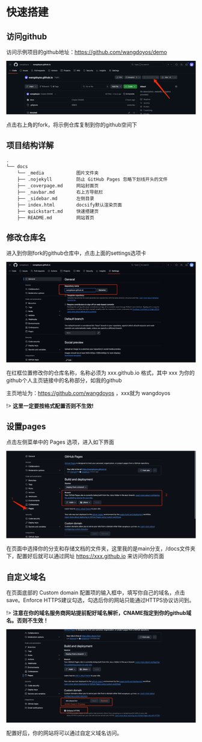 # 快速搭建

## 访问github

访问示例项目的github地址：https://github.com/wangdoyos/demo

![github页面](_media/img_1.png)

点击右上角的fork，将示例仓库复制到你的github空间下

## 项目结构详解

```text
.
└── docs
    └── _media            图片文件夹
    ├── .nojekyll         防止 GitHub Pages 忽略下划线开头的文件
    ├── _coverpage.md     网站封面页
    ├── _navbar.md        右上方导航栏
    ├── _sidebar.md       左侧目录
    ├── index.html        docsify默认渲染页面
    ├── quickstart.md     快速搭建页
    ├── README.md         网站首页
```

## 修改仓库名

进入到你刚fork的github仓库中，点击上面的settings选项卡

![github页面](_media/img_2.png)

在红框位置修改你的仓库名称，名称必须为 xxx.github.io 格式，其中 xxx 为你的github个人主页链接中的名称部分，如我的github

主页地址为：https://github.com/wangdoyos ，xxx就为 wangdoyos

!> **这里一定要按格式配置否则不生效!**

## 设置pages

点击左侧菜单中的 Pages 选项，进入如下界面

![github页面](_media/img_3.png)

在页面中选择你的分支和存储文档的文件夹，这里我的是main分支，/docs文件夹下，配置好后就可以通过网址 https://xxx.github.io 来访问你的页面

## 自定义域名

在页面底部的 Custom domain 配置项的输入框中，填写你自己的域名，点击save。Enforce HTTPS建议勾选，勾选后你的网站只能通过HTTPS协议访问到。

!> **注意在你的域名服务商网站提前配好域名解析，CNAME指定到你的github域名。否则不生效！**

![github页面](_media/img_4.png)

配置好后，你的网站将可以通过自定义域名访问。
